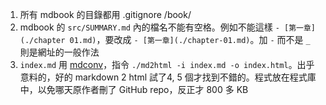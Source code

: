 
1. 所有 mdbook 的目錄都用 .gitignore /book/
2. mdbook 的 `src/SUMMARY.md` 內的檔名不能有空格。例如不能這樣 `- [第一章](./chapter 01.md)`，要改成 `- [第一章](./chapter-01.md)`。加 `-` 而不是 `_` 則是網址的一般作法
3. `index.md` 用 [mdconv](https://github.com/kevwan/mdconv)，指令 `./md2html -i index.md -o index.html`。出乎意料的，好的 markdown 2 html 試了4, 5 個才找到不錯的。程式放在程式庫中，以免哪天原作者刪了 GitHub repo，反正才 800 多 KB